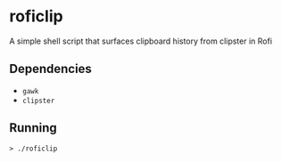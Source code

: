 # roficlip
A simple shell script that surfaces clipboard history from clipster in Rofi

## Dependencies

- ```gawk```
- ```clipster```

## Running

    > ./roficlip
